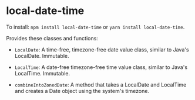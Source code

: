 local-date-time
===============

To install: `npm install local-date-time` or `yarn install local-date-time`.

Provides these classes and functions:

* `LocalDate`: A time-free, timezone-free date value class, similar to Java's LocalDate. Immutable.

* `LocalTime`: A date-free timezone-free time value class, similar to Java's LocalTime. Immutable.

* `combineIntoZonedDate`: A method that takes a LocalDate and LocalTime and creates a Date object using the system's timezone.
